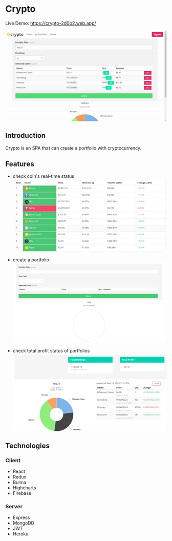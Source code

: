 # Crypto

Live Demo: https://crypto-2d0b2.web.app/

![Screenshot](./images/gif.gif)

## Introduction

Crypto is an SPA that can create a portfolio with cryptocurrency.

## Features

- check coin's real-time status
  ![Screenshot](./images/rank.png)

- create a portfolio
  ![Screenshot](./images/create.png)

- check total profit status of portfolios
  ![Screenshot](./images/mylist.png)

## Technologies

### Client

- React
- Redux
- Bulma
- Highcharts
- Firebase

### Server

- Express
- MongoDB
- JWT
- Heroku
